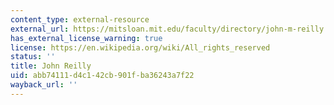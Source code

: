 ```yaml
---
content_type: external-resource
external_url: https://mitsloan.mit.edu/faculty/directory/john-m-reilly
has_external_license_warning: true
license: https://en.wikipedia.org/wiki/All_rights_reserved
status: ''
title: John Reilly
uid: abb74111-d4c1-42cb-901f-ba36243a7f22
wayback_url: ''
---
```

